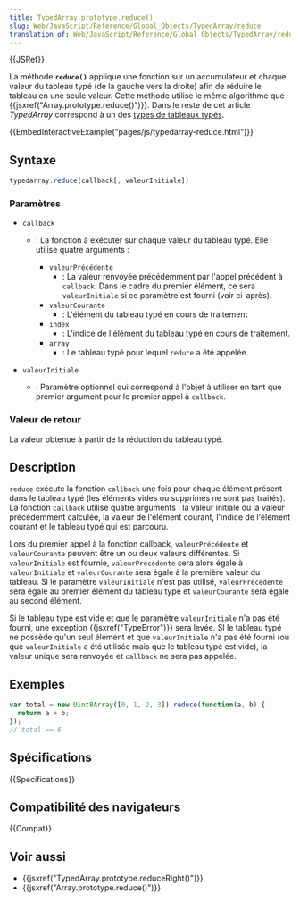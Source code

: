 ```yaml
---
title: TypedArray.prototype.reduce()
slug: Web/JavaScript/Reference/Global_Objects/TypedArray/reduce
translation_of: Web/JavaScript/Reference/Global_Objects/TypedArray/reduce
---
```


{{JSRef}}

La méthode **`reduce()`** applique une fonction sur un accumulateur et chaque valeur du tableau typé (de la gauche vers la droite) afin de réduire le tableau en une seule valeur. Cette méthode utilise le même algorithme que {{jsxref("Array.prototype.reduce()")}}. Dans le reste de cet article _TypedArray_ correspond à un des [types de tableaux typés](/fr/docs/Web/JavaScript/Reference/Objets_globaux/TypedArray#Les_objets_TypedArray).

{{EmbedInteractiveExample("pages/js/typedarray-reduce.html")}}

## Syntaxe

```js
typedarray.reduce(callback[, valeurInitiale])
```

### Paramètres

- `callback`

  - : La fonction à exécuter sur chaque valeur du tableau typé. Elle utilise quatre arguments :

    - `valeurPrécédente`
      - : La valeur renvoyée précédemment par l'appel précédent à `callback`. Dans le cadre du premier élément, ce sera `valeurInitiale` si ce paramètre est fourni (voir ci-après).
    - `valeurCourante`
      - : L'élément du tableau typé en cours de traitement
    - `index`
      - : L'indice de l'élément du tableau typé en cours de traitement.
    - `array`
      - : Le tableau typé pour lequel `reduce` a été appelée.

- `valeurInitiale`
  - : Paramètre optionnel qui correspond à l'objet à utiliser en tant que premier argument pour le premier appel à `callback`.

### Valeur de retour

La valeur obtenue à partir de la réduction du tableau typé.

## Description

`reduce` exécute la fonction `callback` une fois pour chaque élément présent dans le tableau typé (les éléments vides ou supprimés ne sont pas traités). La fonction `callback` utilise quatre arguments : la valeur initiale ou la valeur précédemment calculée, la valeur de l'élément courant, l'indice de l'élément courant et le tableau typé qui est parcouru.

Lors du premier appel à la fonction callback, `valeurPrécédente` et `valeurCourante` peuvent être un ou deux valeurs différentes. Si `valeurInitiale` est fournie, `valeurPrécédente` sera alors égale à `valeurInitiale` et `valeurCourante` sera égale à la première valeur du tableau. Si le paramètre `valeurInitiale` n'est pas utilisé, `valeurPrécédente` sera égale au premier élément du tableau typé et `valeurCourante` sera égale au second élément.

Si le tableau typé est vide et que le paramètre `valeurInitiale` n'a pas été fourni, une exception {{jsxref("TypeError")}} sera levée. SI le tableau typé ne possède qu'un seul élément et que `valeurInitiale` n'a pas été fourni (ou que `valeurInitiale` a été utilisée mais que le tableau typé est vide), la valeur unique sera renvoyée et `callback` ne sera pas appelée.

## Exemples

```js
var total = new Uint8Array([0, 1, 2, 3]).reduce(function(a, b) {
  return a + b;
});
// total == 6
```

## Spécifications

{{Specifications}}

## Compatibilité des navigateurs

{{Compat}}

## Voir aussi

- {{jsxref("TypedArray.prototype.reduceRight()")}}
- {{jsxref("Array.prototype.reduce()")}}
